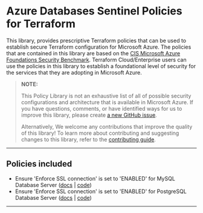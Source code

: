 # Azure Databases Sentinel Policies for Terraform

This library, provides prescriptive Terraform policies that can be used to establish secure Terraform configuration for Microsoft Azure. The policies that are contained in this library are based on the [CIS Microsoft Azure Foundations Security Benchmark](https://www.cisecurity.org/benchmark/azure). Terraform Cloud/Enterprise users can use the policies in this library to establish a foundational level of security for the services that they are adopting in Microsoft Azure.

> **NOTE:**
>
> This Policy Library is not an exhaustive list of all of possible security configurations and architecture that is available in Microsoft Azure. If you have questions, comments, or have identified ways for us to improve this library, please create [a new GitHub issue](https://github.com/hashicorp/policy-library-azure-databases-terraform/issues/new/choose).
>
> Alternatively, We welcome any contributions that improve the quality of this library! To learn more about contributing and suggesting changes to this library, refer to the [contributing guide](CONTRIBUTING.md).

---

## Policies included

-  Ensure 'Enforce SSL connection' is set to 'ENABLED' for MySQL Database Server ([docs](https://github.com/rclark/policy-library-azure-databases-terraform-policies/blob/main/docs/policies/mysql-enforce-ssl-connection-is-enabled.md) | [code](https://github.com/rclark/policy-library-azure-databases-terraform-policies/blob/main/policies/mysql-enforce-ssl-connection-is-enabled/mysql-enforce-ssl-connection-is-enabled.sentinel))
-  Ensure 'Enforce SSL connection' is set to 'ENABLED' for PostgreSQL Database Server ([docs](https://github.com/rclark/policy-library-azure-databases-terraform-policies/blob/main/docs/policies/psql-enforce-ssl-connection-is-enabled.md) | [code](https://github.com/rclark/policy-library-azure-databases-terraform-policies/blob/main/policies/psql-enforce-ssl-connection-is-enabled/psql-enforce-ssl-connection-is-enabled.sentinel))


---
